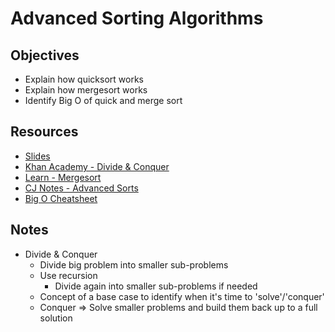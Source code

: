 # Advanced Sorting Algorithms

## Objectives

* Explain how quicksort works
* Explain how mergesort works
* Identify Big O of quick and merge sort

## Resources

* [Slides](http://slides.com/hamidaghdaee-1/basic-sort#/7)
* [Khan Academy - Divide & Conquer](https://www.khanacademy.org/computing/computer-science/algorithms/merge-sort/a/divide-and-conquer-algorithms)
* [Learn - Mergesort](https://learn-2.galvanize.com/cohorts/757/blocks/22/content_files/Searching%20and%20Sorting/04-merge-sort.md)
* [CJ Notes - Advanced Sorts](https://gist.github.com/w3cj/fced9b388ba3e807d0df98a1cc6dd44b#advanced-sorting)
* [Big O Cheatsheet](http://bigocheatsheet.com/)

## Notes

* Divide & Conquer
  - Divide big problem into smaller sub-problems
  - Use recursion
    * Divide again into smaller sub-problems if needed
  - Concept of a base case to identify when it's time to 'solve'/'conquer'
  - Conquer => Solve smaller problems and build them back up to a full solution